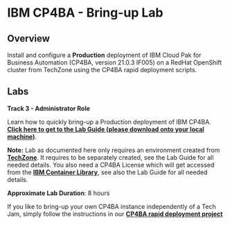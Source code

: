 # IBM CP4BA - Bring-up Lab

## Overview

Install and configure a **Production** deployment of IBM Cloud Pak for Business Automation (CP4BA, version 21.0.3 IF005) on a RedHat OpenShift cluster from TechZone using the CP4BA rapid deployment scripts.

## Labs

**Track 3 - Administrator Role**

Learn how to quickly bring-up a Production deployment of IBM CP4BA. **[Click here to get to the Lab Guide (please download onto your local machine)](Lab%20Guide%20-%20Bring-up%20Lab.pdf)**.

**Note:** Lab as documented here only requires an environment created from **[TechZone](https://techzone.ibm.com/collection/ibm-cloud-pak-for-business-automation-demos-and-labs-bring-up-lab)**. It requires to be separately created, see the Lab Guide for all needed details. You also need a CP4BA License which will get accessed from the **[IBM Container Library](https://myibm.ibm.com/products-services/containerlibrary)**, see also the Lab Guide for all needed details.

**Approximate Lab Duration**: 8 hours

If you like to bring-up your own CP4BA instance independently of a Tech Jam, simply follow the instructions in our **[CP4BA rapid deployment project](https://github.com/IBM/cp4ba-rapid-deployment)**

